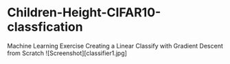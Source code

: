 # Children-Height-CIFAR10-classfication
Machine Learning Exercise Creating a Linear Classify with Gradient Descent from Scratch
![Screenshot][classifier1.jpg]
